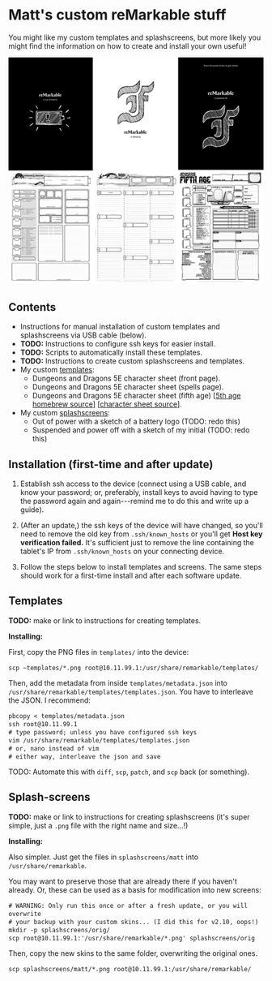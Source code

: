 Matt's custom reMarkable stuff
==============================

You might like my custom templates and splashscreens, but more likely you
might find the information on how to create and install your own useful!

![](preview.png)

Contents
--------

* Instructions for manual installation of custom templates and splashscreens
  via USB cable (below).
* **TODO:** Instructions to configure ssh keys for easier install.
* **TODO:** Scripts to automatically install these templates.
* **TODO:** Instructions to create custom splashscreens and templates.
* My custom [templates](templates/):
  * Dungeons and Dragons 5E character sheet (front page).
  * Dungeons and Dragons 5E character sheet (spells page).
  * Dungeons and Dragons 5E character sheet (fifth age)
    \[[5th age homebrew source](https://www.enworld.org/threads/fifth-age-a-hard-science-fiction-5e-conversion.459300/)\]
    \[[character sheet source](https://drive.google.com/file/d/0Bxu3eA5VG0daZFRIRTNyUkNYM0U/view?usp=sharing&resourcekey=0-Qbci97t88nh7LTGrJLW3sA)\].
* My custom [splashscreens](splashscreens/):
  * Out of power with a sketch of a battery logo (TODO: redo this)
  * Suspended and power off with a sketch of my initial (TODO: redo this)


Installation (first-time and after update)
------------------------------------------

1. Establish ssh access to the device (connect using a USB cable, and
   know your password; or, preferably, install keys to avoid having to
   type the password again and again---remind me to do this and write
   up a guide).

2. (After an update,) the ssh keys of the device will have changed, so
   you'll need to remove the old key from `.ssh/known_hosts` or you'll get 
   **Host key verification failed.**
   It's sufficient just to remove the line containing the tablet's IP from
   `.ssh/known_hosts` on your connecting device.

3. Follow the steps below to install templates and screens. The same steps
   should work for a first-time install and after each software update.


Templates
---------

**TODO:** make or link to instructions for creating templates.

**Installing:**

First, copy the PNG files in `templates/` into the device:

```
scp ~templates/*.png root@10.11.99.1:/usr/share/remarkable/templates/
```

Then, add the metadata from inside `templates/metadata.json` into
`/usr/share/remarkable/templates/templates.json`.
You have to interleave the JSON. I recommend:

```
pbcopy < templates/metadata.json
ssh root@10.11.99.1
# type password; unless you have configured ssh keys
vim /usr/share/remarkable/templates/templates.json
# or, nano instead of vim
# either way, interleave the json and save
```

TODO: Automate this with `diff`, `scp`, `patch`, and `scp` back (or
something).


Splash-screens
--------------

**TODO:** make or link to instructions for creating splashscreens (it's
super simple, just a `.png` file with the right name and size...!)

**Installing:**

Also simpler. Just get the files in `splashscreens/matt` into
`/usr/share/remarkable`.

You may want to preserve those that are already there if you haven't
already. Or, these can be used as a basis for modification into new
screens:

```
# WARNING: Only run this once or after a fresh update, or you will overwrite
# your backup with your custom skins... (I did this for v2.10, oops!)
mkdir -p splashscreens/orig/ 
scp root@10.11.99.1:'/usr/share/remarkable/*.png' splashscreens/orig
```

Then, copy the new skins to the same folder, overwriting the original ones.

```
scp splashscreens/matt/*.png root@10.11.99.1:/usr/share/remarkable/
```
